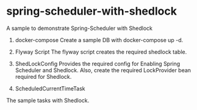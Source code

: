 # spring-scheduler-with-shedlock
A sample to demonstrate Spring-Scheduler with Shedlock

1. docker-compose
Create a sample DB with docker-compose up -d.

2. Flyway Script
The flyway script creates the required shedlock table.

3. ShedLockConfig
Provides the required config for Enabling Spring Scheduler and Shedlock.
Also, create the required LockProvider bean required for Shedlock.

4. ScheduledCurrentTimeTask

The sample tasks with Shedlock.

